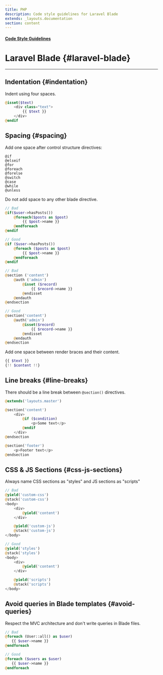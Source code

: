 ```yaml
---
title: PHP
description: Code style guidelines for Laravel Blade
extends: _layouts.documentation
section: content
---
```


#### [Code Style Guidelines](/docs/code-style-guidelines)

# Laravel Blade {#laravel-blade}

---

## Indentation {#indentation}

Indent using four spaces.
```php
@isset($text)
    <div class="text">
        {{ $text }}
    </div>
@endif
```

## Spacing {#spacing}

Add one space after control structure directives:  

`@if`  
`@elseif`  
`@for`  
`@foreach`  
`@forelse`  
`@switch`  
`@case`  
`@while`  
`@unless`  

Do not add space to any other blade directive.

```php
// Bad
@if($user->hasPosts())
    @foreach($posts as $post)
        {{ $post->name }}
    @endforeach
@endif

// Good
@if ($user->hasPosts())
    @foreach ($posts as $post)
        {{ $post->name }}
    @endforeach
@endif
```

```php
// Bad
@section ('content')
    @auth ('admin')
        @isset ($record)
            {{ $record->name }}
        @endisset
    @endauth
@endsection

// Good
@section('content')
    @auth('admin')
        @isset($record)
            {{ $record->name }}
        @endisset
    @endauth
@endsection
```

Add one space between render braces and their content.
```php
{{ $text }}
{!! $content !!}
```

## Line breaks {#line-breaks}

There should be a line break between `@section()` directives.

```php
@extends('layouts.master')

@section('content')
    <div>
        @if ($condition)
            <p>Some text</p>
        @endif
    </div>
@endsection

@section('footer')
    <p>Footer text</p>
@endsection
```

## CSS & JS Sections {#css-js-sections}

Always name CSS sections as "styles" and JS sections as "scripts"

```php
// Bad
@yield('custom-css')
@stack('custom-css')
<body>
    <div>
        @yield('content')
    </div>

    @yield('custom-js')
    @stack('custom-js')
</body>

// Good
@yield('styles')
@stack('styles')
<body>
    <div>
        @yield('content')
    </div>

    @yield('scripts')
    @stack('scripts')
</body>
```

## Avoid queries in Blade templates {#avoid-queries}

Respect the MVC architecture and don't write queries in Blade files.

```php
// Bad
@foreach (User::all() as $user)
   {{ $user->name }}
@endforeach

// Good
@foreach ($users as $user)
   {{ $user->name }}
@endforeach
```
